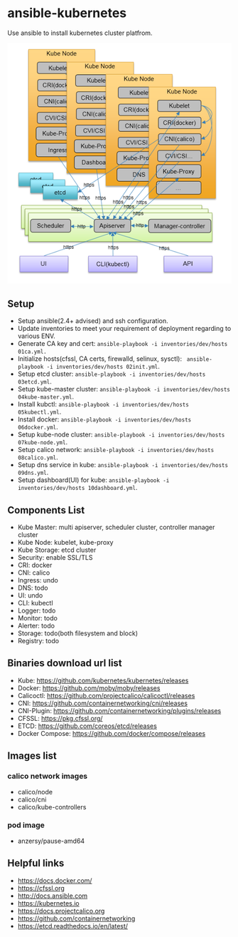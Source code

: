 # ansible-kubernetes

Use ansible to install kubernetes cluster platfrom.

![arch](img/arch.png)

## Setup
* Setup ansible(2.4+ advised) and ssh configuration.
* Update inventories to meet your requirement of deployment regarding to various ENV.
* Generate CA key and cert: ```ansible-playbook -i inventories/dev/hosts 01ca.yml.```
* Initialize hosts(cfssl, CA certs, firewalld, selinux, sysctl): ``` ansible-playbook -i inventories/dev/hosts 02init.yml```.
* Setup etcd cluster: ```ansible-playbook -i inventories/dev/hosts 03etcd.yml```.
* Setup kube-master cluster: ```ansible-playbook -i inventories/dev/hosts 04kube-master.yml```.
* Install kubctl: ```ansible-playbook -i inventories/dev/hosts 05kubectl.yml```.
* Install docker: ```ansible-playbook -i inventories/dev/hosts 06docker.yml```.
* Setup kube-node cluster: ```ansible-playbook -i inventories/dev/hosts 07kube-node.yml```.
* Setup calico network: ```ansible-playbook -i inventories/dev/hosts 08calico.yml```.
* Setup dns service in kube: ```ansible-playbook -i inventories/dev/hosts 09dns.yml```.
* Setup dashboard(UI) for kube: ```ansible-playbook -i inventories/dev/hosts 10dashboard.yml```.

## Components List
* Kube Master: multi apiserver, scheduler cluster, controller manager cluster
* Kube Node: kubelet, kube-proxy
* Kube Storage: etcd cluster
* Security: enable SSL/TLS
* CRI: docker
* CNI: calico
* Ingress: undo
* DNS: todo
* UI: undo
* CLI: kubectl
* Logger: todo
* Monitor: todo
* Alerter: todo
* Storage: todo(both filesystem and block)
* Registry: todo

## Binaries download url list 
* Kube: https://github.com/kubernetes/kubernetes/releases
* Docker: https://github.com/moby/moby/releases
* Calicoctl: https://github.com/projectcalico/calicoctl/releases
* CNI: https://github.com/containernetworking/cni/releases
* CNI-Plugin: https://github.com/containernetworking/plugins/releases
* CFSSL: https://pkg.cfssl.org/
* ETCD: https://github.com/coreos/etcd/releases
* Docker Compose: https://github.com/docker/compose/releases

## Images list
### calico network images
* calico/node
* calico/cni
* calico/kube-controllers

### pod image
* anzersy/pause-amd64

## Helpful links
* https://docs.docker.com/
* https://cfssl.org
* http://docs.ansible.com
* https://kubernetes.io
* https://docs.projectcalico.org
* https://github.com/containernetworking
* https://etcd.readthedocs.io/en/latest/


